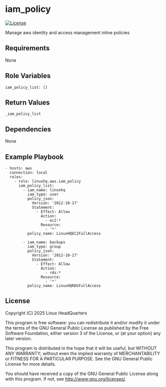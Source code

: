 # iam\_policy

[![License](https://img.shields.io/badge/license-GPLv3-lightgreen)](https://www.gnu.org/licenses/gpl-3.0.en.html#license-text)

Manage aws identity and access management inline policies

## Requirements

None

## Role Variables

    iam_policy_list: []

## Return Values

    _iam_policy_list

## Dependencies

None

## Example Playbook

    - hosts: aws
      connection: local
      roles:
        - role: linuxhq.aws.iam_policy
          iam_policy_list:
            - iam_name: linuxhq
              iam_type: user
              policy_json:
                Version: '2012-10-17'
                Statement:
                  - Effect: Allow
                    Action:
                      - ec2:*
                    Resource:
                      - '*'
              policy_name: LinuxHQEC2FullAccess

            - iam_name: backups
              iam_type: group
              policy_json:
                Version: '2012-10-17'
                Statement:
                  - Effect: Allow
                    Action:
                      - rds:*
                    Resource:
                      - '*'
              policy_name: LinuxHQRDSFullAccess

## License

Copyright (C) 2025 Linux HeadQuarters

This program is free software: you can redistribute it and/or modify
it under the terms of the GNU General Public License as published by
the Free Software Foundation, either version 3 of the License, or
(at your option) any later version.

This program is distributed in the hope that it will be useful,
but WITHOUT ANY WARRANTY; without even the implied warranty of
MERCHANTABILITY or FITNESS FOR A PARTICULAR PURPOSE. See the
GNU General Public License for more details.

You should have received a copy of the GNU General Public License
along with this program. If not, see <http://www.gnu.org/licenses/>.
